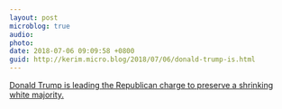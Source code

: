 ```yaml
---
layout: post
microblog: true
audio: 
photo: 
date: 2018-07-06 09:09:58 +0800
guid: http://kerim.micro.blog/2018/07/06/donald-trump-is.html
---
```

[Donald Trump is leading the Republican charge to preserve a shrinking white majority.](https://slate.com/news-and-politics/2018/07/donald-trump-is-leading-the-republican-charge-to-preserve-a-shrinking-white-majority.html)
